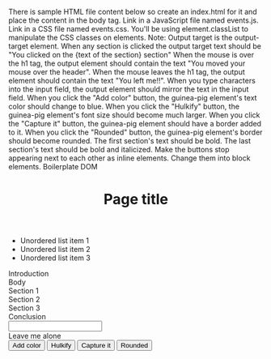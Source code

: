  
There is sample HTML file content below so create an index.html for it and place the content in the body tag.
Link in a JavaScript file named events.js.
Link in a CSS file named events.css. You'll be using element.classList to manipulate the CSS classes on elements.
Note: Output target is the output-target element.
When any section is clicked the output target text should be "You clicked on the {text of the section} section"
When the mouse is over the h1 tag, the output element should contain the text "You moved your mouse over the header".
When the mouse leaves the h1 tag, the output element should contain the text "You left me!!".
When you type characters into the input field, the output element should mirror the text in the input field.
When you click the "Add color" button, the guinea-pig element's text color should change to blue.
When you click the "Hulkify" button, the guinea-pig element's font size should become much larger.
When you click the "Capture it" button, the guinea-pig element should have a border added to it.
When you click the "Rounded" button, the guinea-pig element's border should become rounded.
The first section's text should be bold.
The last section's text should be bold and italicized.
Make the buttons stop appearing next to each other as inline elements. Change them into block elements.
Boilerplate DOM

<header id="page-header">
    <h1 id="page-title">Page title</h1>
  </header>

  <ul>
    <li>Unordered list item 1</li>
    <li>Unordered list item 2</li>
    <li>Unordered list item 3</li>
  </ul>

  <article>
    <section class="article-section">Introduction</section>
    <section class="article-section">Body</section>
    <section class="article-section">Section 1</section>
    <section class="article-section">Section 2</section>
    <section class="article-section">Section 3</section>
    <section class="article-section">Conclusion</section>
  </article>

  <input type="text" id="keypress-input">

  <div id="output-target"></div>

  <div id="guinea-pig">Leave me alone</div>
  <button id="add-color">Add color</button>
  <button id="make-large">Hulkify</button>
  <button id="add-border">Capture it</button>
  <button id="add-rounding">Rounded</button>
